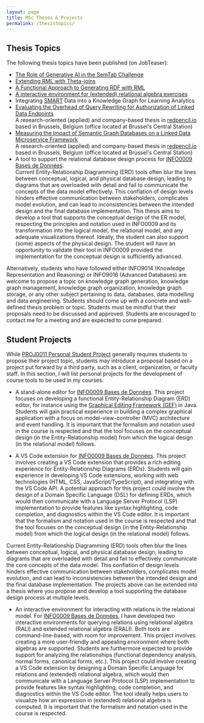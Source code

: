 ```yaml
---
layout: page
title: MSc Theses & Projects
permalink: /thesistopics/
---
```


## Thesis Topics

The following thesis topics have been published (on JobTeaser):

* [The Role of Generative AI in the SemTab Challenge](https://facsa.jobteaser.com/fr/backend/job-offers/7714546f-0562-41ef-8042-5fe1c531184a-university-of-liege-the-role-of-generative-ai-in-the-semtab-challenge)
* [Extending RML with Theta-joins](https://facsa.jobteaser.com/fr/backend/job-offers/db1fd33c-0d7d-4e9f-9b14-8ddeb88d5235-university-of-liege-extending-rml-with-theta-joins)
* [A Functional Approach to Generating RDF with RML](https://facsa.jobteaser.com/fr/backend/job-offers/a6eabeb1-063a-475c-8ab8-57b8e0506395-university-of-liege-a-functional-approach-to-generating-rdf-with-rml)
* [A interactive environment for (extended) relational algebra exercises](https://facsa.jobteaser.com/fr/backend/job-offers/b029055e-3228-4ed8-8e98-54efb1a417e8-university-of-liege-a-interactive-environment-for-extended-relational-algebra-exercises)
* Integrating [SMART](http://smart.uliege.be/) Data into a Knowledge Graph for Learning Analytics
* [Evaluating the Overhead of Query Rewriting for Authorization of Linked Data Endpoints](https://facsa.jobteaser.com/fr/backend/job-offers/8474679e-9392-4019-a3e5-dd91376cb5e7-university-of-liege-evaluating-the-overhead-of-query-rewriting-for-authorization-of-linked-data-endpoints) <br> A research-oriented (applied) and company-based thesis in [redpencil.io](https://redpencil.io/) based in Brussels, Belgium (office located at Brussel's Central Station) 
* [Measuring the Impact of Semantic Graph Databases on a Linked Data Microservice Framework](https://facsa.jobteaser.com/fr/backend/job-offers/63859f9d-11ed-4e5f-b714-83ef93da2537-university-of-liege-measuring-the-impact-of-semantic-graph-databases-on-a-linked-data-microservice-framework) <br> A research-oriented (applied) and company-based thesis in [redpencil.io](https://redpencil.io/) based in Brussels, Belgium (office located at Brussel's Central Station) 
* A tool to support the relational database design process for [INFO0009 Bases de Données](https://www.programmes.uliege.be/cocoon/cours/INFO0009-2.html). <br>
Current Entity-Relationship Diagramming (ERD) tools often blur the lines between conceptual, logical, and physical database design, leading to diagrams that are overloaded with detail and fail to communicate the concepts of the data model effectively. This conflation of design levels hinders effective communication between stakeholders, complicates model evolution, and can lead to inconsistencies between the intended design and the final database implementation. This thesis aims to develop a tool that supports the conceptual design of the ER model, respecting the principles and notation used in INFO0009 and its transformation into the logical model, the relational model, and any adequate visualizations thereof. Ideally, the student can also support (some) aspects of the physical design. The student will have an opportunity to validate their tool in INFO0009 provided the implementation for the conceptual design is sufficiently advanced.

Alternatively, students who have followed either INFO9014 (Knowledge Representation and Reasoning) or INFO9016 (Advanced Databases) are welcome to propose a topic on knowledge graph generation, knowledge graph management, knowledge graph organization, knowledge graph storage, or any other subject pertaining to data, databases, data modelling and data engineering. Students should come up with a concrete and well-defined thesis problem or topic. Students must be mindful that their proposals need to be discussed and approved. Students are encouraged to contact me for a meeting and are expected to come prepared.

## Student Projects

While [PROJ0011 Personal Student Project](https://www.programmes.uliege.be/cocoon/cours/PROJ0011-1.html) generally requires students to propose their project topic, students may introduce a proposal based on a project put forward by a third party, such as a client, organization, or faculty staff. In this section, I will list personal projects for the development of course tools to be used in my courses. 

* A stand-alone editor for [INFO0009 Bases de Données](https://www.programmes.uliege.be/cocoon/cours/INFO0009-2.html). This project focuses on developing a functional Entity-Relationship Diagram (ERD) editor, for instance using the [Graphical Editing Framework (GEF)](https://projects.eclipse.org/projects/tools.gef) in Java. Students will gain practical experience in building a complex graphical application with a focus on model-view-controller (MVC) architecture and event handling. It is important that the formalism and notation used in the course is respected and that the tool focuses on the conceptual design (in the Entity-Relationship model) from which the logical design (in the relational model) follows. 

* A VS Code extension for [INFO0009 Bases de Données](https://www.programmes.uliege.be/cocoon/cours/INFO0009-2.html). This project involves creating a VS Code extension that provides a rich editing experience for Entity-Relationship Diagrams (ERDs). Students will gain experience in developing VS Code extensions, working with web technologies (HTML, CSS, JavaScript/TypeScript), and integrating with the VS Code API. A potential approach for this project could involve the design of a Domain Specific Language (DSL) for defining ERDs, which would then communicate with a Language Server Protocol (LSP) implementation to provide features like syntax highlighting, code completion, and diagnostics within the VS Code editor. It is important that the formalism and notation used in the course is respected and that the tool focuses on the conceptual design (in the Entity-Relationship model) from which the logical design (in the relational model) follows. 

Current Entity-Relationship Diagramming (ERD) tools often blur the lines between conceptual, logical, and physical database design, leading to diagrams that are overloaded with detail and fail to effectively communicate the core concepts of the data model. This conflation of design levels hinders effective communication between stakeholders, complicates model evolution, and can lead to inconsistencies between the intended design and the final database implementation. The projects above can be extended into a thesis where you propose and develop a tool supporting the database design process at multiple levels.

* An interactive environment for interacting with relations in the relational model. For [INFO0009 Bases de Données](https://www.programmes.uliege.be/cocoon/cours/INFO0009-2.html), I have developed two interactive environments for querying relations using relational algebra (RALI) and extended relational algebra (ERALI). Both tools are command-line-based, with room for improvement. This project involves creating a more user-friendly and appealing environment where both algebras are supported. Students are furthermore expected to provide support for analyzing the relationships (functional dependency analysis, normal forms, canonical forms, etc.). This project could involve creating a VS Code extension by designing a Domain Specific Language for relations and (extended) relational algebra, which would then communicate with a Language Server Protocol (LSP) implementation to provide features like syntax highlighting, code completion, and diagnostics within the VS Code editor. The tool ideally helps users to visualize how an expression in (extended) relational algebra is computed. It is important that the formalism and notation used in the course is respected.
